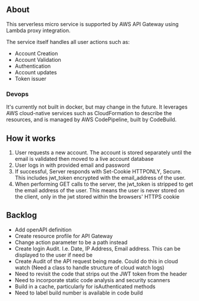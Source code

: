 ## About

This serverless micro service is supported by AWS API Gateway using Lambda proxy integration.

The service itself handles all user actions such as:

- Account Creation
- Account Validation
- Authentication
- Account updates
- Token issuer

### Devops

It's currently not built in docker, but may change in the future. It leverages AWS cloud-native services such as CloudFormation to describe the resources, and is managed by AWS CodePipeline, built by CodeBuild.

## How it works

1. User requests a new account. The account is stored separately until the email is validated then moved to a live account database
2. User logs in with provided email and password
3. If successful, Server responds with Set-Cookie HTTPONLY, Secure. This includes jwt_token encrypted with the email_address of the user.
4. When performing GET calls to the server, the jwt_token is stripped to get the email address of the user. This means the user is never stored on the client, only in the jwt stored within the browsers' HTTPS cookie

## Backlog

- Add openAPI definition
- Create resource profile for API Gateway
- Change action parameter to be a path instead
- Create login Audit. I.e. Date, IP Address, Email address. This can be displayed to the user if need be
- Create Audit of the API request being made. Could do this in cloud watch (Need a class to handle structure of cloud watch logs)
- Need to revisit the code that strips out the JWT token from the header
- Need to incorporate static code analysis and security scanners
- Build in a cache, particularly for isAuthenticated methods
- Need to label build number is available in code build
